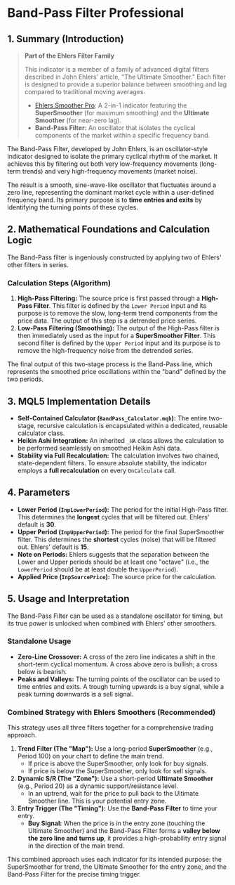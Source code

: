 # Band-Pass Filter Professional

## 1. Summary (Introduction)

> **Part of the Ehlers Filter Family**
>
> This indicator is a member of a family of advanced digital filters described in John Ehlers' article, "The Ultimate Smoother." Each filter is designed to provide a superior balance between smoothing and lag compared to traditional moving averages.
>
> * [Ehlers Smoother Pro](./Ehlers_Smoother_Pro.md): A 2-in-1 indicator featuring the **SuperSmoother** (for maximum smoothing) and the **Ultimate Smoother** (for near-zero lag).
> * **Band-Pass Filter:** An oscillator that isolates the cyclical components of the market within a specific frequency band.

The Band-Pass Filter, developed by John Ehlers, is an oscillator-style indicator designed to isolate the primary cyclical rhythm of the market. It achieves this by filtering out both very low-frequency movements (long-term trends) and very high-frequency movements (market noise).

The result is a smooth, sine-wave-like oscillator that fluctuates around a zero line, representing the dominant market cycle within a user-defined frequency band. Its primary purpose is to **time entries and exits** by identifying the turning points of these cycles.

## 2. Mathematical Foundations and Calculation Logic

The Band-Pass filter is ingeniously constructed by applying two of Ehlers' other filters in series.

### Calculation Steps (Algorithm)

1. **High-Pass Filtering:** The source price is first passed through a **High-Pass Filter**. This filter is defined by the `Lower Period` input and its purpose is to remove the slow, long-term trend components from the price data. The output of this step is a detrended price series.
2. **Low-Pass Filtering (Smoothing):** The output of the High-Pass filter is then immediately used as the input for a **SuperSmoother Filter**. This second filter is defined by the `Upper Period` input and its purpose is to remove the high-frequency noise from the detrended series.

The final output of this two-stage process is the Band-Pass line, which represents the smoothed price oscillations within the "band" defined by the two periods.

## 3. MQL5 Implementation Details

* **Self-Contained Calculator (`BandPass_Calculator.mqh`):** The entire two-stage, recursive calculation is encapsulated within a dedicated, reusable calculator class.
* **Heikin Ashi Integration:** An inherited `_HA` class allows the calculation to be performed seamlessly on smoothed Heikin Ashi data.
* **Stability via Full Recalculation:** The calculation involves two chained, state-dependent filters. To ensure absolute stability, the indicator employs a **full recalculation** on every `OnCalculate` call.

## 4. Parameters

* **Lower Period (`InpLowerPeriod`):** The period for the initial High-Pass filter. This determines the **longest** cycles that will be filtered out. Ehlers' default is **30**.
* **Upper Period (`InpUpperPeriod`):** The period for the final SuperSmoother filter. This determines the **shortest** cycles (noise) that will be filtered out. Ehlers' default is **15**.
* **Note on Periods:** Ehlers suggests that the separation between the Lower and Upper periods should be at least one "octave" (i.e., the `LowerPeriod` should be at least double the `UpperPeriod`).
* **Applied Price (`InpSourcePrice`):** The source price for the calculation.

## 5. Usage and Interpretation

The Band-Pass Filter can be used as a standalone oscillator for timing, but its true power is unlocked when combined with Ehlers' other smoothers.

### Standalone Usage

* **Zero-Line Crossover:** A cross of the zero line indicates a shift in the short-term cyclical momentum. A cross above zero is bullish; a cross below is bearish.
* **Peaks and Valleys:** The turning points of the oscillator can be used to time entries and exits. A trough turning upwards is a buy signal, while a peak turning downwards is a sell signal.

### Combined Strategy with Ehlers Smoothers (Recommended)

This strategy uses all three filters together for a comprehensive trading approach.

1. **Trend Filter (The "Map"):** Use a long-period **SuperSmoother** (e.g., Period 100) on your chart to define the main trend.
    * If price is above the SuperSmoother, only look for buy signals.
    * If price is below the SuperSmoother, only look for sell signals.
2. **Dynamic S/R (The "Zone"):** Use a short-period **Ultimate Smoother** (e.g., Period 20) as a dynamic support/resistance level.
    * In an uptrend, wait for the price to pull back to the Ultimate Smoother line. This is your potential entry zone.
3. **Entry Trigger (The "Timing"):** Use the **Band-Pass Filter** to time your entry.
    * **Buy Signal:** When the price is in the entry zone (touching the Ultimate Smoother) and the Band-Pass Filter forms a **valley below the zero line and turns up**, it provides a high-probability entry signal in the direction of the main trend.

This combined approach uses each indicator for its intended purpose: the SuperSmoother for trend, the Ultimate Smoother for the entry zone, and the Band-Pass Filter for the precise timing trigger.
